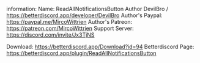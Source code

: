information:
Name: ReadAllNotificationsButton
Author DevilBro / https://betterdiscord.app/developer/DevilBro
Author's Paypal: https://paypal.me/MircoWittrien
Author's Patreon: https://patreon.com/MircoWittrien
Support Server: https://discord.com/invite/Jx3TjNS

Download: https://betterdiscord.app/Download?id=94
Betterdiscord Page: https://betterdiscord.app/plugin/ReadAllNotificationsButton

